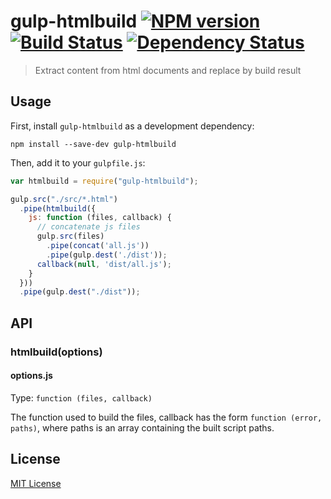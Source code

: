 # gulp-htmlbuild [![NPM version][npm-image]][npm-url] [![Build Status][travis-image]][travis-url] [![Dependency Status][depstat-image]][depstat-url]

> Extract content from html documents and replace by build result

## Usage

First, install `gulp-htmlbuild` as a development dependency:

```shell
npm install --save-dev gulp-htmlbuild
```

Then, add it to your `gulpfile.js`:

```javascript
var htmlbuild = require("gulp-htmlbuild");

gulp.src("./src/*.html")
  .pipe(htmlbuild({
    js: function (files, callback) {
      // concatenate js files
      gulp.src(files)
        .pipe(concat('all.js'))
        .pipe(gulp.dest('./dist'));
      callback(null, 'dist/all.js');
    }
  }))
  .pipe(gulp.dest("./dist"));
```

## API

### htmlbuild(options)

#### options.js
Type: `function (files, callback)`

The function used to build the files, callback has the form `function (error, paths)`, where paths is an array containing the built script paths.


## License

[MIT License](http://en.wikipedia.org/wiki/MIT_License)

[npm-url]: https://npmjs.org/package/gulp-htmlbuild
[npm-image]: https://badge.fury.io/js/gulp-htmlbuild.png

[travis-url]: http://travis-ci.org/Janpot/gulp-htmlbuild
[travis-image]: https://secure.travis-ci.org/Janpot/gulp-htmlbuild.png?branch=master

[depstat-url]: https://david-dm.org/Janpot/gulp-htmlbuild
[depstat-image]: https://david-dm.org/Janpot/gulp-htmlbuild.png?theme=shields.io
